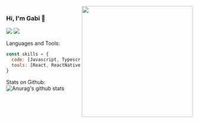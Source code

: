 <img align='right' src="https://cdn.dribbble.com/users/933737/screenshots/5847331/me50fps.gif" width="300">

### Hi, I'm Gabi  👋
[![](https://img.shields.io/badge/LinkedIn-gabirabelo-blue)](https://www.linkedin.com/in/gabriela-rabelo/)
[![](https://img.shields.io/badge/Gmail-gabirrabelo%40gmail.com-red)](mailto:gabirrabelo@gmail.com)


Languages and Tools:
```javascript
const skills = {
  code: [Javascript, Typescript, HTML, CSS],
  tools: [React, ReactNative, Node, Storybook, Styled-Components],
}
```

Stats on Github:
![Anurag's github stats](https://github-readme-stats.vercel.app/api?username=gabirabelo&show_icons=true&theme=radical)
